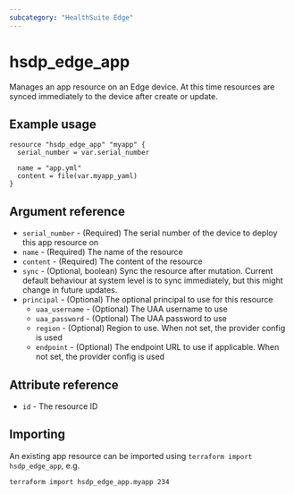 ```yaml
---
subcategory: "HealthSuite Edge"
---
```


# hsdp_edge_app

Manages an app resource on an Edge device. At this time resources are synced immediately to the device after create or update.

## Example usage

```hcl
resource "hsdp_edge_app" "myapp" {
  serial_number = var.serial_number
  
  name = "app.yml"
  content = file(var.myapp_yaml)
}
```

## Argument reference

* `serial_number` - (Required) The serial number of the device to deploy this app resource on
* `name` - (Required) The name of the resource
* `content` - (Required) The content of the resource
* `sync` - (Optional, boolean) Sync the resource after mutation. Current default behaviour at system level is to sync immediately, but this might change in future updates.
* `principal` - (Optional) The optional principal to use for this resource
    * `uaa_username` - (Optional) The UAA username to use
    * `uaa_password` - (Optional) The UAA password to use
    * `region` - (Optional) Region to use. When not set, the provider config is used
    * `endpoint` - (Optional) The endpoint URL to use if applicable. When not set, the provider config is used

## Attribute reference

* `id` - The resource ID

## Importing

An existing app resource can be imported using `terraform import hsdp_edge_app`, e.g.

```shell
terraform import hsdp_edge_app.myapp 234
```
